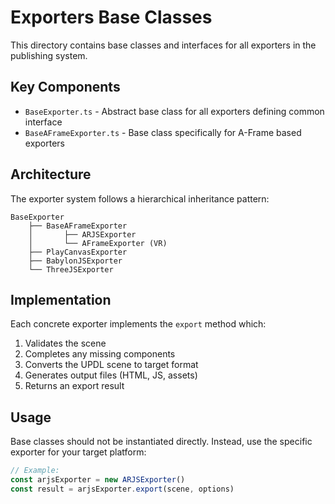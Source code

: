 # Exporters Base Classes

This directory contains base classes and interfaces for all exporters in the publishing system.

## Key Components

-   `BaseExporter.ts` - Abstract base class for all exporters defining common interface
-   `BaseAFrameExporter.ts` - Base class specifically for A-Frame based exporters

## Architecture

The exporter system follows a hierarchical inheritance pattern:

```
BaseExporter
    ├── BaseAFrameExporter
    │       ├── ARJSExporter
    │       └── AFrameExporter (VR)
    ├── PlayCanvasExporter
    ├── BabylonJSExporter
    └── ThreeJSExporter
```

## Implementation

Each concrete exporter implements the `export` method which:

1. Validates the scene
2. Completes any missing components
3. Converts the UPDL scene to target format
4. Generates output files (HTML, JS, assets)
5. Returns an export result

## Usage

Base classes should not be instantiated directly. Instead, use the specific exporter for your target platform:

```typescript
// Example:
const arjsExporter = new ARJSExporter()
const result = arjsExporter.export(scene, options)
```
